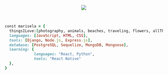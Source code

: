 <p align="center">
  <img src="https://res.cloudinary.com/dvzw25pxu/image/upload/c_scale,w_400/v1624680197/abe978e9aa_zzc0ot.gif" />
</p>
<br>

```ruby
const marisela = {
  thingsILove:[photography, animals, beaches, traveling, flowers, allThingsTech],
  languages: [JavaScript, HTML, CSS],
  tools: [Django, Node.js, Express.js],
  database: [PostgreSQL, Sequelize, MongoDB, Mongoose],
  learning: {
             languages: "React, Python",
             tools: "React Native"
  },
}
```
